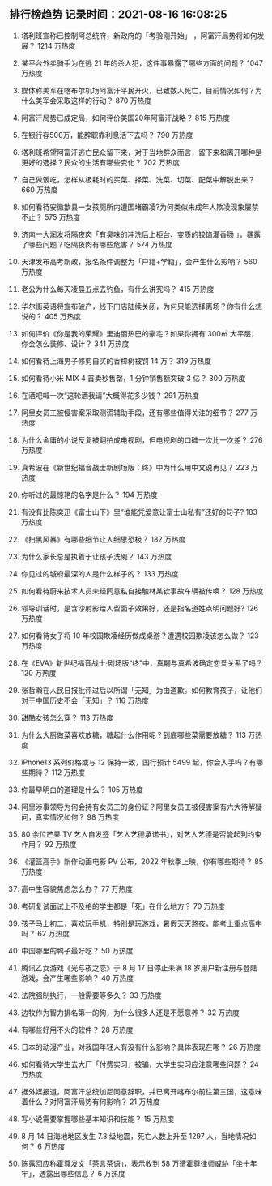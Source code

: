 
## 排行榜趋势 记录时间：2021-08-16 16:08:25
  
  1. 塔利班宣称已控制阿总统府，新政府的「考验刚开始」 ，阿富汗局势将如何发展？ 1214 万热度
    
  2. 某平台外卖骑手为在逃 21 年的杀人犯，这件事暴露了哪些方面的问题？ 1047 万热度
    
  3. 媒体称美军在喀布尔机场阿富汗平民开火，已致数人死亡，目前情况如何？为什么美军会采取这样的行动？ 870 万热度
    
  4. 阿富汗局势已成定局，如何评价美国20年阿富汗战略？ 815 万热度
    
  5. 在银行存500万，能辞职靠利息活下去吗？ 790 万热度
    
  6. 塔利班希望阿富汗逃亡民众留下来，对于当地群众而言，留下来和离开哪种是更好的选择？民众的生活有哪些变化？ 702 万热度
    
  7. 自己做饭吃，怎样从极耗时的买菜、择菜、洗菜、切菜、配菜中解脱出来？ 660 万热度
    
  8. 如何看待安徽歙县一女孩厕所内遭围堵霸凌?为何类似未成年人欺凌现象屡禁不止？ 575 万热度
    
  9. 济南一大润发将隔夜肉「有臭味的冲洗后上柜台、变质的铰馅灌香肠 」，暴露了哪些问题？吃隔夜肉有哪些危害？ 574 万热度
    
  10. 天津发布高考新政，报名条件调整为「户籍+学籍」，会产生什么影响？ 560 万热度
    
  11. 老公为什么每天凌晨五点去钓鱼，有什么讲究吗？ 415 万热度
    
  12. 华尔街英语将宣布破产，线下门店陆续关闭，为何只能选择离场？你有什么想说的？ 405 万热度
    
  13. 如何评价《你是我的荣耀》里迪丽热巴的豪宅？如果你拥有 300㎡ 大平层，你会怎么装修、设计？ 341 万热度
    
  14. 如何看待上海男子修剪自买的香樟树被罚 14 万？ 319 万热度
    
  15. 如何看待小米 MIX 4 首卖秒售罄，1 分钟销售额突破 3 亿？ 300 万热度
    
  16. 在酒吧喊一次“这轮酒我请”大概得花多少钱？ 291 万热度
    
  17. 阿里女员工被侵害案采取测谎辅助手段，还有哪些值得关注的细节？ 277 万热度
    
  18. 为什么金庸的小说反复被翻拍成电视剧，但电视剧的口碑一次比一次差？ 276 万热度
    
  19. 真希波在《新世纪福音战士新剧场版：终》中为什么用中文说再见？ 223 万热度
    
  20. 你听过的最惊艳的名字是什么？ 194 万热度
    
  21. 有没有比陈奕迅《富士山下》里“谁能凭爱意让富士山私有”还好的句子? 183 万热度
    
  22. 《扫黑风暴》有哪些细节让人细思恐极？ 182 万热度
    
  23. 为什么家长总是执着于让孩子洗碗？ 143 万热度
    
  24. 你见过的城府最深的人是什么样子的？ 133 万热度
    
  25. 如何看待蔚来技术人员未经同意私自接触林某钦事故车辆被传唤？ 128 万热度
    
  26. 领导训话时，是含沙射影给人留面子效果好，还是指名道姓点明问题好? 126 万热度
    
  27. 如何看待女子将 10 年校园欺凌经历做成桌游？遭遇校园欺凌该怎么做？ 123 万热度
    
  28. 在《EVA》新世纪福音战士·剧场版“终”中，真嗣与真希波确定恋爱关系了吗？ 120 万热度
    
  29. 张哲瀚在人民日报批评过后以所谓「无知」为由道歉。如何教育孩子，让他们对于中国历史不会「无知」？ 116 万热度
    
  30. 甜酷女孩怎么穿？ 113 万热度
    
  31. 为什么大厨做菜喜欢放糖，糖起什么作用呢？到底哪些菜需要放糖？ 113 万热度
    
  32. iPhone13 系列价格或与 12 保持一致，国行预计 5499 起，你会入手吗？有哪些期待？ 112 万热度
    
  33. 你最早明白的道理是什么？ 105 万热度
    
  34. 阿里涉事领导为何会持有女员工的身份证？阿里女员工被侵害案有六大待解疑问，真实情况如何？ 98 万热度
    
  35. 80 余位芒果 TV 艺人自发签「艺人艺德承诺书」，对艺人艺德是否能起到约束作用？ 92 万热度
    
  36. 《灌篮高手》新作动画电影 PV 公布，2022 年秋季上映，你有哪些期待？ 85 万热度
    
  37. 高中生容貌焦虑怎么办？ 77 万热度
    
  38. 考研复试面试上不及格的学生都是「死」在什么地方？ 70 万热度
    
  39. 孩子马上初二，喜欢玩手机，特别是玩游戏，暑假天天熬夜，能考上重点高中吗？ 62 万热度
    
  40. 中国哪里的鸭子最好吃？ 50 万热度
    
  41. 腾讯乙女游戏《光与夜之恋》于 8 月 17 日停止未满 18 岁用户新注册与登陆游戏，会产生哪些影响？ 40 万热度
    
  42. 法院强制执行，一般需要等多久？ 33 万热度
    
  43. 边牧作为智力排名第一的狗，为什么很多人还是不愿意养？ 32 万热度
    
  44. 有哪些好用不火的软件？ 28 万热度
    
  45. 日本的动漫产业，对我国年轻人有没有什么影响？具体表现在哪？ 26 万热度
    
  46. 如何看待大学生去大厂「付费实习」被骗，大学生实习应注意哪些问题？ 24 万热度
    
  47. 据外媒报道，阿富汗总统加尼同意辞职，并已离开喀布尔前往第三国，这意味着什么？对阿富汗局势有何影响？ 21 万热度
    
  48. 写小说需要掌握哪些基本知识和技能？ 15 万热度
    
  49. 8 月 14 日海地地区发生 7.3 级地震，死亡人数上升至 1297 人，当地情况如何？ 6 万热度
    
  50. 陈露回应称霍尊发文「茶言茶语」，表示收到 58 万遭霍尊律师威胁「坐十年牢」，透露出哪些信息？ 6 万热度
    